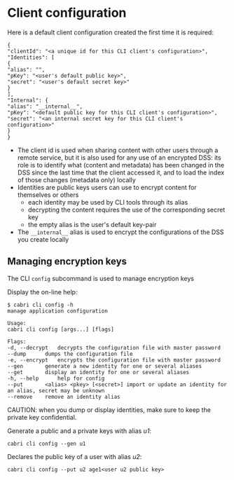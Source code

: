 # Client configuration

Here is a default client configuration created the first time it is required:

    {
    "clientId": "<a unique id for this CLI client's configuration>",
    "Identities": [
    {
    "alias": "",
    "pKey": "<user's default public key>",
    "secret": "<user's default secret key>"
    }
    ],
    "Internal": {
    "alias": "__internal__",
    "pKey": "<default public key for this CLI client's configuration>",
    "secret": "<an internal secret key for this CLI client's configuration>"
    }
    }

- The client id is used when sharing content with other users through a remote service,
but it is also used for any use of an encrypted DSS:
its role is to identify what (content and metadata) has been changed in the DSS
since the last time that the client accessed it,
and to load the index of those changes (metadata only) locally
- Identities are public keys users can use to encrypt content for themselves or others
  - each identity may be used by CLI tools through its alias
  - decrypting the content requires the use of the corresponding secret key
  - the empty alias is the user's default key-pair
- The `__internal__` alias is used to encrypt the configurations of the DSS you create locally

## Managing encryption keys

The CLI `config` subcommand is used to manage encryption keys

Display the on-line help:

    $ cabri cli config -h
    manage application configuration
    
    Usage:
    cabri cli config [args...] [flags]
    
    Flags:
    -d, --decrypt   decrypts the configuration file with master password
    --dump      dumps the configuration file
    -e, --encrypt   encrypts the configuration file with master password
    --gen       generate a new identity for one or several aliases
    --get       display an identity for one or several aliases
    -h, --help      help for config
    --put       <alias> <pkey> [<secret>] import or update an identity for an alias, secret may be unknown
    --remove    remove an identity alias

CAUTION: when you dump or display identities, make sure to keep the private key confidential.

Generate a public and a private keys with alias _u1_:

    cabri cli config --gen u1

Declares the public key of a user with alias _u2_:

    cabri cli config --put u2 age1<user u2 public key>
